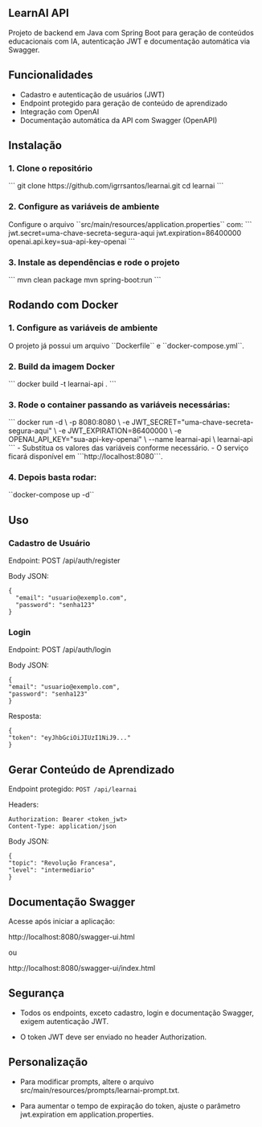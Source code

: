 ## LearnAI API
Projeto de backend em Java com Spring Boot para geração de conteúdos educacionais com IA, autenticação JWT e documentação automática via Swagger.

## Funcionalidades
- Cadastro e autenticação de usuários (JWT)
- Endpoint protegido para geração de conteúdo de aprendizado
- Integração com OpenAI
- Documentação automática da API com Swagger (OpenAPI)

## Instalação
<h3>1. Clone o repositório</h3>
```
git clone https://github.com/igrrsantos/learnai.git
cd learnai
```
<h3>2. Configure as variáveis de ambiente</h3>
Configure o arquivo ``src/main/resources/application.properties`` com:
```
jwt.secret=uma-chave-secreta-segura-aqui
jwt.expiration=86400000
openai.api.key=sua-api-key-openai
```
<h3>3. Instale as dependências e rode o projeto</h3>
```
mvn clean package
mvn spring-boot:run
```

## Rodando com Docker
<h3>1. Configure as variáveis de ambiente</h3>
   O projeto já possui um arquivo ``Dockerfile`` e ``docker-compose.yml``.
<h3>2. Build da imagem Docker</h3>
```
docker build -t learnai-api .
```
<h3>3. Rode o container passando as variáveis necessárias:</h3>
```
docker run -d \
  -p 8080:8080 \
  -e JWT_SECRET="uma-chave-secreta-segura-aqui" \
  -e JWT_EXPIRATION=86400000 \
  -e OPENAI_API_KEY="sua-api-key-openai" \
  --name learnai-api \
  learnai-api
```
- Substitua os valores das variáveis conforme necessário.
- O serviço ficará disponível em ```http://localhost:8080```.

<h3>4. Depois basta rodar:</h3>
``docker-compose up -d``

## Uso
<h3>Cadastro de Usuário</h3>

Endpoint: POST /api/auth/register

Body JSON:
```
{
  "email": "usuario@exemplo.com",
  "password": "senha123"
}
```

<h3>Login</h3>
Endpoint: POST /api/auth/login

Body JSON:
```
{
"email": "usuario@exemplo.com",
"password": "senha123"
}
```
Resposta:
```
{
"token": "eyJhbGciOiJIUzI1NiJ9..."
}
```

## Gerar Conteúdo de Aprendizado
Endpoint protegido: ```POST /api/learnai```

Headers:
```
Authorization: Bearer <token_jwt>
Content-Type: application/json
```

Body JSON:
```
{
"topic": "Revolução Francesa",
"level": "intermediario"
}
```

## Documentação Swagger
Acesse após iniciar a aplicação:

http://localhost:8080/swagger-ui.html

ou

http://localhost:8080/swagger-ui/index.html

## Segurança
- Todos os endpoints, exceto cadastro, login e documentação Swagger, exigem autenticação JWT.

- O token JWT deve ser enviado no header Authorization.

## Personalização
- Para modificar prompts, altere o arquivo src/main/resources/prompts/learnai-prompt.txt.

- Para aumentar o tempo de expiração do token, ajuste o parâmetro jwt.expiration em application.properties.